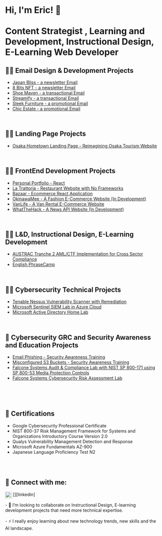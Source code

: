 <h1>Hi, I'm Eric! 👋<br/>
  <br/>
Content Strategist , Learning and Development, Instructional Design, E-Learning Web Developer </h1>
  
<h2>👨‍💻 Email Design & Development Projects</h2>

  - [Japan Bliss - a newsletter Email](https://github.com/chun-eric/newsletter_1)
  - [8 Bits NFT - a newsletter Email](https://github.com/chun-eric/newsletter2)
  - [Shoe Maven - a transactional Email](https://github.com/chun-eric/transactional_1)
  - [Streamify - a transactional Email](https://github.com/chun-eric/transactional_2)
  - [Sleek Furniture - a promotional Email](https://github.com/chun-eric/promotional_1)
  - [Chic Estate - a promotional Email](https://github.com/chun-eric/promotional_2)

  <br/>

<h2>👨‍💻 Landing Page Projects</h2>

  - [Osaka Hometown Landing Page - Reimagining Osaka Tourism Website](https://github.com/chun-eric/hometown-osaka)


<br/>

<h2>👨‍💻 FrontEnd Development Projects</h2>

  - [Personal Portfolio - React](https://github.com/chun-eric/reactportfoliowebsite)
  - [La Trattoria - Restaurant Website with No Frameworks](https://github.com/chun-eric/latrattoria)
  - [Bazaar - Ecommerce React Application](https://github.com/chun-eric/bazaar_ecommerce)
  - [OkinawaMee - A Fashion E-Commerce Website (In Development)](https://github.com/chun-eric/okinawamee)
  - [VanLife - A Van Rental E-Commerce Website](https://github.com/chun-eric/van_life)
  - [WhatTheHack - A News API Website (In Development)](https://github.com/chun-eric/what-the-hack-news)

  <br/>


<h2>👨‍💻 L&D, Instructional Design, E-Learning Development</h2>

  - [AUSTRAC Tranche 2 AML/CTF Implementation for Cross Sector Compliance](https://www.ecdevportfolio.com/austrac-tranche2)
  - [English PhraseCamp](https://www.youtube.com/englishphrasecamp)
  


<br/>

  
<h2>👨‍💻 Cybersecurity Technical Projects</h2>

  - [Tenable Nessus Vulnerability Scanner with Remediation](https://github.com/chun-eric/nessus-scanner)
  - [Microsoft Sentinel SIEM Lab in Azure Cloud](https://github.com/chun-eric/sentinel-siem)
  - [Microsoft Active Directory Home Lab](https://github.com/chun-eric/active-directory-homelab)


<br/>
<h2>🔱 Cybersecurity GRC and Security Awareness and Education Projects</h2>

  - [Email Phishing - Security Awareness Training](https://github.com/chun-eric/emailphishing)
  - [Misconfigured S3 Buckets - Security Awareness Training](https://github.com/chun-eric/misconfigureds3)
  - [Falcone Systems Audit & Compliance Lab with NIST SP 800-171 using SP 800-53 Media Protection Controls](https://github.com/chun-eric/grcauditlab/blob/main/README.md)
  - [Falcone Systems Cybersecurity Risk Assessment Lab](https://github.com/chun-eric/grcrisklab/blob/main/README.md)

  
<br/>


<br/>

 
<br/>
<h2>📜 Certifications</h2>

  - Google Cybersecurity Professional Certificate
  - NIST 800-37 Risk Management Framework for Systems and Organizations Introductory Course Version 2.0
  - Qualys Vulnerability Management Detection and Response
  - Microsoft Azure Fundamentals AZ-900
  - Japanese Language Proficiency Test N2

<br/>

<br/>
<h2> 🤳 Connect with me:</h2>
[<img align="left" alt="Eric Chun | LinkedIn" width="22px" src="https://cdn.jsdelivr.net/npm/simple-icons@v3/icons/linkedin.svg" />][linkedin]


[linkedin]: https://linkedin.com/in/eric-chun-b536711a/

<br/>
<br/>
- 👯 I’m looking to collaborate on Instructional Design, E-learning development projects that need more technical expertise.
<br/>
<br/>
- ⚡ I really enjoy learning about new technology trends, new skills and the AI landscape.
  
<!--
**** is a ✨ _special_ ✨ repository because its `README.md` (this file) appears on your GitHub profile.

Here are some ideas to get you started:

- 🔭 I’m currently working on ...


- 🤔 I’m looking for help with ...
- 💬 Ask me about ...
- 📫 How to reach me: ...
- ⚡ Fun fact: ...
-->
